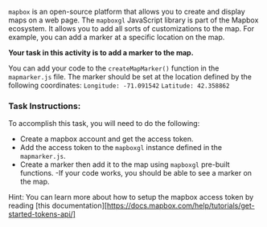 `mapbox` is an open-source platform that allows you to create and display maps on a web page. The `mapboxgl` JavaScript library is part of the Mapbox ecosystem. It allows you to add all sorts of customizations to the map. For example, you can add a marker at a specific location on the map.

**Your task in this activity is to add a marker to the map.**

You can add your code to the `createMapMarker()` function in the `mapmarker.js` file. The marker should be set at the location defined by the following coordinates:
`Longitude: -71.091542`
`Latitude: 42.358862`

### Task Instructions:

To accomplish this task, you will need to do the following:

- Create a mapbox account and get the access token.
- Add the access token to the `mapboxgl` instance defined in the `mapmarker.js`.
- Create a marker then add it to the map using `mapboxgl` pre-built functions.
  -If your code works, you should be able to see a marker on the map.

Hint: You can learn more about how to setup the mapbox access token by reading [this documentation][https://docs.mapbox.com/help/tutorials/get-started-tokens-api/]
